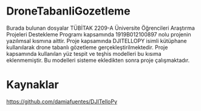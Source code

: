 # DroneTabanliGozetleme

Burada bulunan dosyalar TÜBİTAK 2209-A Üniversite Öğrencileri Araştırma Projeleri Destekleme Programı kapsamında 1919B012100897 nolu projenin yazılımsal kısmına aittir. Proje kapsamında DJITELLOPY isimli kütüphane kullanılarak drone tabanlı gözetleme gerçekleştirilmektedir. Proje kapsamında kullanılan yüz tespit ve teşhis modelleri bu kısıma eklenmemiştir. Bu modelleri sisteme ekledikten sonra proje çalışmaktadır.

# Kaynaklar

https://github.com/damiafuentes/DJITelloPy

